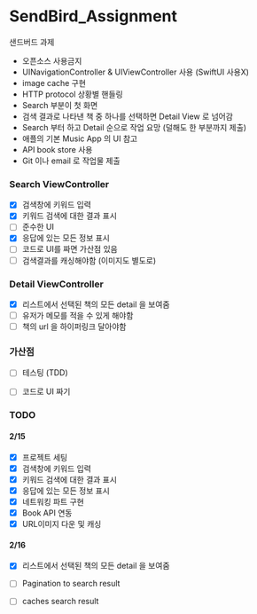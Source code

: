 # SendBird_Assignment
샌드버드 과제

- 오픈소스 사용금지
- UINavigationController & UIViewController 사용 (SwiftUI 사용X)
- image cache 구현
- HTTP protocol 상황별 핸들링
- Search 부분이 첫 화면
- 검색 결과로 나타낸 책 중 하나를 선택하면 Detail View 로 넘어감
- Search 부터 하고 Detail 순으로 작업 요망 (덜해도 한 부분까지 제출)
- 애플의 기본 Music App 의 UI 참고
- API book store 사용
- Git 이나 email 로 작업물 제출

### Search ViewController
- [x] 검색창에 키워드 입력
- [x] 키워드 검색에 대한 결과 표시
- [ ] 준수한 UI
- [x] 응답에 있는 모든 정보 표시
- [ ] 코드로 UI를 짜면 가산점 있음
- [ ] 검색결과를 캐싱해야함 (이미지도 별도로)

### Detail ViewController
- [x] 리스트에서 선택된 책의 모든 detail 을 보여줌
- [ ] 유저가 메모를 적을 수 있게 해야함
- [ ] 책의 url 을 하이퍼링크 달아야함

### 가산점
- [ ] 테스팅 (TDD)
- [ ] 코드로 UI 짜기


### TODO
#### 2/15
- [x] 프로젝트 세팅
- [x] 검색창에 키워드 입력
- [x] 키워드 검색에 대한 결과 표시
- [x] 응답에 있는 모든 정보 표시
- [x] 네트워킹 파트 구현
- [x] Book API 연동
- [x] URL이미지 다운 및 캐싱
#### 2/16
- [x] 리스트에서 선택된 책의 모든 detail 을 보여줌
- [ ] Pagination to search result
- [ ] caches search result

